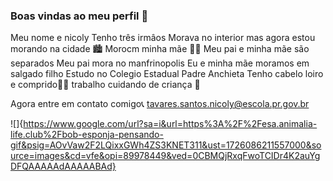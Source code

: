 ### Boas vindas ao meu perfil 💟

Meu nome e nicoly
Tenho três irmâos 
Morava no interior mas agora estou morando na cidade 🏙️
Morocm minha mãe 👩‍👧
Meu pai e minha mãe são separados 
Meu pai mora no manfrinopolis 
Eu e minha mãe moramos em salgado filho
Estudo no Colegio Estadual Padre Anchieta
Tenho cabelo loiro e comprido👱‍♀️
trabalho cuidando de criança 🧒

Agora entre em contato comigo📞
tavares.santos.nicoly@escola.pr.gov.br

![]{https://www.google.com/url?sa=i&url=https%3A%2F%2Fesa.animalia-life.club%2Fbob-esponja-pensando-gif&psig=AOvVaw2F2LQixxGWh4ZS3KNET311&ust=1726086211557000&source=images&cd=vfe&opi=89978449&ved=0CBMQjRxqFwoTCIDr4K2auYgDFQAAAAAdAAAAABAd}
